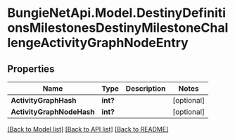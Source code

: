 # BungieNetApi.Model.DestinyDefinitionsMilestonesDestinyMilestoneChallengeActivityGraphNodeEntry
## Properties

Name | Type | Description | Notes
------------ | ------------- | ------------- | -------------
**ActivityGraphHash** | **int?** |  | [optional] 
**ActivityGraphNodeHash** | **int?** |  | [optional] 

[[Back to Model list]](../README.md#documentation-for-models) [[Back to API list]](../README.md#documentation-for-api-endpoints) [[Back to README]](../README.md)

